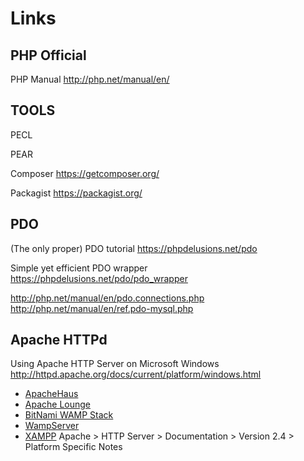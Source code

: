 # Links


## PHP Official

PHP Manual
http://php.net/manual/en/


## TOOLS

PECL

PEAR

Composer
https://getcomposer.org/

Packagist
https://packagist.org/


## PDO

(The only proper) PDO tutorial
https://phpdelusions.net/pdo

Simple yet efficient PDO wrapper
https://phpdelusions.net/pdo/pdo_wrapper

http://php.net/manual/en/pdo.connections.php
http://php.net/manual/en/ref.pdo-mysql.php


## Apache HTTPd

Using Apache HTTP Server on Microsoft Windows
http://httpd.apache.org/docs/current/platform/windows.html

- [ApacheHaus](http://www.apachehaus.com/cgi-bin/download.plx)
- [Apache Lounge](http://www.apachelounge.com/download/)
- [BitNami WAMP Stack](http://bitnami.com/stack/wamp)
- [WampServer](http://www.wampserver.com/)
- [XAMPP](http://www.apachefriends.org/en/xampp.html)
Apache > HTTP Server > Documentation > Version 2.4 > Platform Specific Notes
